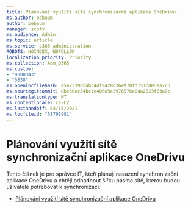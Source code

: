 ```yaml
---
title: Plánování využití sítě synchronizační aplikace OneDrivu
ms.author: pebaum
author: pebaum
manager: scotv
ms.audience: Admin
ms.topic: article
ms.service: o365-administration
ROBOTS: NOINDEX, NOFOLLOW
localization_priority: Priority
ms.collection: Adm_O365
ms.custom:
- "9000343"
- "5838"
ms.openlocfilehash: a567339dcabc4df9428d36ef78fd151cd05ea7c3
ms.sourcegitcommit: 8bc60ec34bc1e40685e3976576e04a2623f63a7c
ms.translationtype: HT
ms.contentlocale: cs-CZ
ms.lasthandoff: 04/15/2021
ms.locfileid: "51791981"
---
```

# <a name="network-utilization-planning-for-the-onedrive-sync-app"></a>Plánování využití sítě synchronizační aplikace OneDrivu

Tento článek je pro správce IT, kteří plánují nasazení synchronizační aplikace OneDrivu a chtějí odhadnout šířku pásma sítě, kterou budou uživatelé potřebovat k synchronizaci.  

- [Plánování využití sítě synchronizační aplikace OneDrivu](https://docs.microsoft.com/onedrive/network-utilization-planning)
